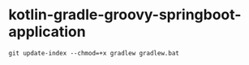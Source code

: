 # kotlin-gradle-groovy-springboot-application

```
git update-index --chmod=+x gradlew gradlew.bat
```